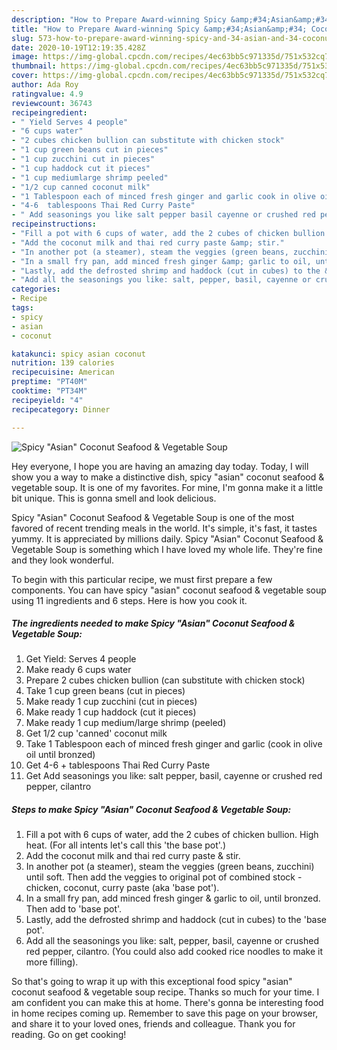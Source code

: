 ```yaml
---
description: "How to Prepare Award-winning Spicy &amp;#34;Asian&amp;#34; Coconut Seafood &amp;amp; Vegetable Soup"
title: "How to Prepare Award-winning Spicy &amp;#34;Asian&amp;#34; Coconut Seafood &amp;amp; Vegetable Soup"
slug: 573-how-to-prepare-award-winning-spicy-and-34-asian-and-34-coconut-seafood-and-amp-vegetable-soup
date: 2020-10-19T12:19:35.428Z
image: https://img-global.cpcdn.com/recipes/4ec63bb5c971335d/751x532cq70/spicy-asian-coconut-seafood-vegetable-soup-recipe-main-photo.jpg
thumbnail: https://img-global.cpcdn.com/recipes/4ec63bb5c971335d/751x532cq70/spicy-asian-coconut-seafood-vegetable-soup-recipe-main-photo.jpg
cover: https://img-global.cpcdn.com/recipes/4ec63bb5c971335d/751x532cq70/spicy-asian-coconut-seafood-vegetable-soup-recipe-main-photo.jpg
author: Ada Roy
ratingvalue: 4.9
reviewcount: 36743
recipeingredient:
- " Yield Serves 4 people"
- "6 cups water"
- "2 cubes chicken bullion can substitute with chicken stock"
- "1 cup green beans cut in pieces"
- "1 cup zucchini cut in pieces"
- "1 cup haddock cut it pieces"
- "1 cup mediumlarge shrimp peeled"
- "1/2 cup canned coconut milk"
- "1 Tablespoon each of minced fresh ginger and garlic cook in olive oil until bronzed"
- "4-6  tablespoons Thai Red Curry Paste"
- " Add seasonings you like salt pepper basil cayenne or crushed red pepper cilantro"
recipeinstructions:
- "Fill a pot with 6 cups of water, add the 2 cubes of chicken bullion. High heat. (For all intents let&#39;s call this &#39;the base pot&#39;.)"
- "Add the coconut milk and thai red curry paste &amp; stir."
- "In another pot (a steamer), steam the veggies (green beans, zucchini) until soft. Then add the veggies to original pot of combined stock - chicken, coconut, curry paste (aka &#39;base pot&#39;)."
- "In a small fry pan, add minced fresh ginger &amp; garlic to oil, until bronzed. Then add to &#39;base pot&#39;."
- "Lastly, add the defrosted shrimp and haddock (cut in cubes) to the &#39;base pot&#39;."
- "Add all the seasonings you like: salt, pepper, basil, cayenne or crushed red pepper, cilantro. (You could also add cooked rice noodles to make it more filling)."
categories:
- Recipe
tags:
- spicy
- asian
- coconut

katakunci: spicy asian coconut 
nutrition: 139 calories
recipecuisine: American
preptime: "PT40M"
cooktime: "PT34M"
recipeyield: "4"
recipecategory: Dinner

---
```



![Spicy &#34;Asian&#34; Coconut Seafood &amp; Vegetable Soup](https://img-global.cpcdn.com/recipes/4ec63bb5c971335d/751x532cq70/spicy-asian-coconut-seafood-vegetable-soup-recipe-main-photo.jpg)

Hey everyone, I hope you are having an amazing day today. Today, I will show you a way to make a distinctive dish, spicy &#34;asian&#34; coconut seafood &amp; vegetable soup. It is one of my favorites. For mine, I'm gonna make it a little bit unique. This is gonna smell and look delicious.



Spicy &#34;Asian&#34; Coconut Seafood &amp; Vegetable Soup is one of the most favored of recent trending meals in the world. It's simple, it's fast, it tastes yummy. It is appreciated by millions daily. Spicy &#34;Asian&#34; Coconut Seafood &amp; Vegetable Soup is something which I have loved my whole life. They're fine and they look wonderful.


To begin with this particular recipe, we must first prepare a few components. You can have spicy &#34;asian&#34; coconut seafood &amp; vegetable soup using 11 ingredients and 6 steps. Here is how you cook it.

<!--inarticleads1-->

##### The ingredients needed to make Spicy &#34;Asian&#34; Coconut Seafood &amp; Vegetable Soup:

1. Get  Yield: Serves 4 people
1. Make ready 6 cups water
1. Prepare 2 cubes chicken bullion (can substitute with chicken stock)
1. Take 1 cup green beans (cut in pieces)
1. Make ready 1 cup zucchini (cut in pieces)
1. Make ready 1 cup haddock (cut it pieces)
1. Make ready 1 cup medium/large shrimp (peeled)
1. Get 1/2 cup &#39;canned&#39; coconut milk
1. Take 1 Tablespoon each of minced fresh ginger and garlic (cook in olive oil until bronzed)
1. Get 4-6 + tablespoons Thai Red Curry Paste
1. Get  Add seasonings you like: salt pepper, basil, cayenne or crushed red pepper, cilantro




<!--inarticleads2-->

##### Steps to make Spicy &#34;Asian&#34; Coconut Seafood &amp; Vegetable Soup:

1. Fill a pot with 6 cups of water, add the 2 cubes of chicken bullion. High heat. (For all intents let&#39;s call this &#39;the base pot&#39;.)
1. Add the coconut milk and thai red curry paste &amp; stir.
1. In another pot (a steamer), steam the veggies (green beans, zucchini) until soft. Then add the veggies to original pot of combined stock - chicken, coconut, curry paste (aka &#39;base pot&#39;).
1. In a small fry pan, add minced fresh ginger &amp; garlic to oil, until bronzed. Then add to &#39;base pot&#39;.
1. Lastly, add the defrosted shrimp and haddock (cut in cubes) to the &#39;base pot&#39;.
1. Add all the seasonings you like: salt, pepper, basil, cayenne or crushed red pepper, cilantro. (You could also add cooked rice noodles to make it more filling).




So that's going to wrap it up with this exceptional food spicy &#34;asian&#34; coconut seafood &amp; vegetable soup recipe. Thanks so much for your time. I am confident you can make this at home. There's gonna be interesting food in home recipes coming up. Remember to save this page on your browser, and share it to your loved ones, friends and colleague. Thank you for reading. Go on get cooking!
